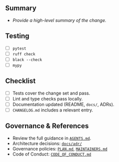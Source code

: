 ## Summary
- _Provide a high-level summary of the change._

## Testing
- [ ] `pytest`
- [ ] `ruff check`
- [ ] `black --check`
- [ ] `mypy`

## Checklist
- [ ] Tests cover the change set and pass.
- [ ] Lint and type checks pass locally.
- [ ] Documentation updated (README, `docs/`, ADRs).
- [ ] `CHANGELOG.md` includes a relevant entry.

## Governance & References
- Review the full guidance in [`AGENTS.md`](../AGENTS.md).
- Architecture decisions: [`docs/adr/`](../docs/adr/)
- Governance policies: [`PLAN.md`](../PLAN.md), [`MAINTAINERS.md`](../MAINTAINERS.md)
- Code of Conduct: [`CODE_OF_CONDUCT.md`](../CODE_OF_CONDUCT.md)
